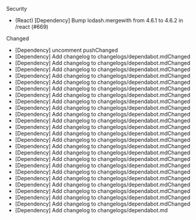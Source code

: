Security
- (React) [Dependency] Bump lodash.mergewith from 4.6.1 to 4.6.2 in /react (#669)

Changed
- [Dependency] uncomment pushChanged
- [Dependency] Add changelog to changelogs/dependabot.mdChanged
- [Dependency] Add changelog to changelogs/dependabot.mdChanged
- [Dependency] Add changelog to changelogs/dependabot.mdChanged
- [Dependency] Add changelog to changelogs/dependabot.mdChanged
- [Dependency] Add changelog to changelogs/dependabot.mdChanged
- [Dependency] Add changelog to changelogs/dependabot.mdChanged
- [Dependency] Add changelog to changelogs/dependabot.mdChanged
- [Dependency] Add changelog to changelogs/dependabot.mdChanged
- [Dependency] Add changelog to changelogs/dependabot.mdChanged
- [Dependency] Add changelog to changelogs/dependabot.mdChanged
- [Dependency] Add changelog to changelogs/dependabot.mdChanged
- [Dependency] Add changelog to changelogs/dependabot.mdChanged
- [Dependency] Add changelog to changelogs/dependabot.mdChanged
- [Dependency] Add changelog to changelogs/dependabot.mdChanged
- [Dependency] Add changelog to changelogs/dependabot.mdChanged
- [Dependency] Add changelog to changelogs/dependabot.mdChanged
- [Dependency] Add changelog to changelogs/dependabot.mdChanged
- [Dependency] Add changelog to changelogs/dependabot.mdChanged
- [Dependency] Add changelog to changelogs/dependabot.mdChanged
- [Dependency] Add changelog to changelogs/dependabot.mdChanged
- [Dependency] Add changelog to changelogs/dependabot.mdChanged
- [Dependency] Add changelog to changelogs/dependabot.mdChanged
- [Dependency] Add changelog to changelogs/dependabot.mdChanged
- [Dependency] Add changelog to changelogs/dependabot.mdChanged
- [Dependency] Add changelog to changelogs/dependabot.md